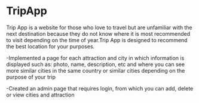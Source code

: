 # TripApp
Trip App is a website for those who love to travel but are unfamiliar with the next destination because they do not know where it is most recommended to visit depending on the time of year.Trip App is designed to recommend the best location for your purposes.

-Implemented a page for each attraction and city in which information is displayed such as: photo, name, description, etc and where you can see more similar cities in the same country or similar cities depending on the purpose of your trip

-Created an admin page that requires login, from which you can add, delete or view cities and attraction
